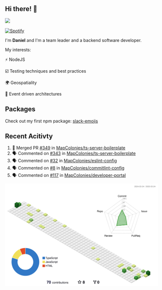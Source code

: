 ## Hi there! 👋

<p>
  <img src="https://github-readme-stats.vercel.app/api?username=syncush&theme=tokyonight">
</p>

[![Spotify](https://novatorem-rust.vercel.app/api/spotify)](https://open.spotify.com/user/syncush)

I'm **Daniel** and I'm a team leader and a backend software developer.

My interests:

⚡ NodeJS

☑️ Testing techniques and best practices

🌍 Geospatiality

🧠 Event driven architectures

## Packages
Check out my first npm package: [slack-emojis](https://www.npmjs.com/package/slack-emojis)

## Recent Acitivty
<!--START_SECTION:activity-->
1. 🎉 Merged PR [#349](https://github.com/MapColonies/ts-server-boilerplate/pull/349) in [MapColonies/ts-server-boilerplate](https://github.com/MapColonies/ts-server-boilerplate)
2. 🗣 Commented on [#343](https://github.com/MapColonies/ts-server-boilerplate/pull/343#issuecomment-2746181974) in [MapColonies/ts-server-boilerplate](https://github.com/MapColonies/ts-server-boilerplate)
3. 🗣 Commented on [#32](https://github.com/MapColonies/eslint-config/pull/32#issuecomment-2633166980) in [MapColonies/eslint-config](https://github.com/MapColonies/eslint-config)
4. 🗣 Commented on [#8](https://github.com/MapColonies/commitlint-config/pull/8#issuecomment-2615279204) in [MapColonies/commitlint-config](https://github.com/MapColonies/commitlint-config)
5. 🗣 Commented on [#117](https://github.com/MapColonies/developer-portal/pull/117#issuecomment-2607661210) in [MapColonies/developer-portal](https://github.com/MapColonies/developer-portal)
<!--END_SECTION:activity-->

![contrib](./profile-3d-contrib/profile-green-animate.svg)
